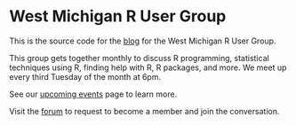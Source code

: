 West Michigan R User Group
==========================

This is the source code for the [blog](https://westmichiganrusergroup.github.io/) 
for the West Michigan R User Group.

This group gets together monthly to discuss R programming, statistical 
techniques using R, finding help with R, R packages, and more. We meet up 
every third Tuesday of the month at 6pm.

See our [upcoming events](https://westmichiganrusergroup.github.io/upcoming/) 
page to learn more.

Visit the [forum](https://westmichiganrusergroup.github.io/forum/) to request 
to become a member and join the conversation.

